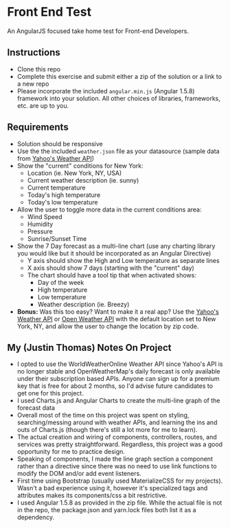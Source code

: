 # Front End Test
An AngularJS focused take home test for Front-end Developers.

## Instructions
+ Clone this repo
+ Complete this exercise and submit either a zip of the solution or a link to a new repo
+ Please incorporate the included `angular.min.js` (Angular 1.5.8) framework into your solution. All other choices of libraries, frameworks, etc. are up to you.

## Requirements
+ Solution should be responsive
+ Use the the included `weather.json` file as your datasource (sample data from [Yahoo's Weather API](https://developer.yahoo.com/weather/))
+ Show the "current" conditions for New York:
  + Location (ie. New York, NY, USA)
  + Current weather description (ie. sunny)
  + Current temperature
  + Today's high temperature
  + Today's low temperature
+ Allow the user to toggle more data in the current conditions area:
    + Wind Speed
    + Humidity
    + Pressure
    + Sunrise/Sunset Time
+ Show the 7 Day forecast as a multi-line chart (use any charting library you would like but it should be incorporated as an Angular Directive)
  + Y axis should show the High and Low temperature as separate lines
  + X axis should show 7 days (starting with the "current" day)
  + The chart should have a tool tip that when activated shows:
    + Day of the week
    + High temperature
    + Low temperature
    + Weather description (ie. Breezy)
+ __Bonus:__ Was this too easy? Want to make it a real app? Use the [Yahoo's Weather API](https://developer.yahoo.com/weather/) or [Open Weather API](https://openweathermap.org/api) with the default location set to New York, NY, and allow the user to change the location by zip code.

## My (Justin Thomas) Notes On Project
+ I opted to use the WorldWeatherOnline Weather API since Yahoo's API is no longer stable and OpenWeatherMap's daily forecast is only available under their subscription based APIs. Anyone can sign up for a premium key that is free for about 2 months, so I'd advise future candidates to get one for this project.
+ I used Charts.js and Angular Charts to create the multi-line graph of the forecast data
+ Overall most of the time on this project was spent on styling, searching/messing around with weather APIs, and learning the ins and outs of Charts.js (though there's still a lot more for me to learn).
+ The actual creation and wiring of components, controllers, routes, and services was pretty straightforward. Regardless, this project was a good opportunity for me to practice design.
+ Speaking of components, I made the line graph section a component rather than a directive since there was no need to use link functions to modify the DOM and/or add event listeners.
+ First time using Bootstrap (usually used MaterializeCSS for my projects). Wasn't a bad experience using it, however it's specialized tags and attributes makes its components/css a bit restrictive.
+ I used Angular 1.5.8 as provided in the zip file. While the actual file is not in the repo, the package.json and yarn.lock files both list it as a dependency.
